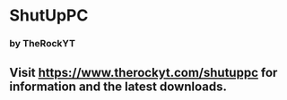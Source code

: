 # ShutUpPC
### by TheRockYT
## Visit https://www.therockyt.com/shutuppc for information and the latest downloads.

